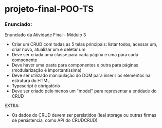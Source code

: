 # projeto-final-POO-TS

### Enunciado:
Enunciado da Atividade Final - Módulo 3

- Criar um CRUD com todas as 5 telas principais: listar todos, acessar um, criar novo, atualizar um e deletar um
- Deve ser criada uma classe para cada página e uma para cada componente
- Deve haver uma pasta para componentes e outra para páginas (modularização é importantíssima)
- Deve ser utilizado manipulação do DOM para inserir os elementos na estrutura do HTML
- Typescript é obrigatório
- Deve ser criado pelo menos um "model" para representar a entidade do CRUD

EXTRA:
- Os dados do CRUD devem ser persistidos (leal storage ou outras firmas de persistencia, como API do CRUDCRUD)
